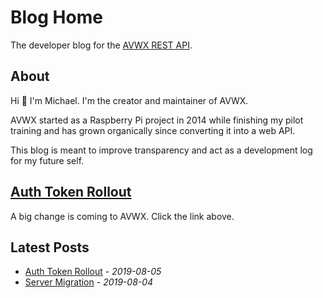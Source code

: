 # Blog Home

The developer blog for the [AVWX REST API](https://avwx.rest).

## About

Hi 👋 I'm Michael. I'm the creator and maintainer of AVWX.

AVWX started as a Raspberry Pi project in 2014 while finishing my pilot training and has grown organically since converting it into a web API.

This blog is meant to improve transparency and act as a development log for my future self.

## **[Auth Token Rollout](2019/08-05.md)**

A big change is coming to AVWX. Click the link above.

## Latest Posts

- [Auth Token Rollout](2019/08-05.md) - *2019-08-05*
- [Server Migration](2019/08-04.md) - *2019-08-04*
